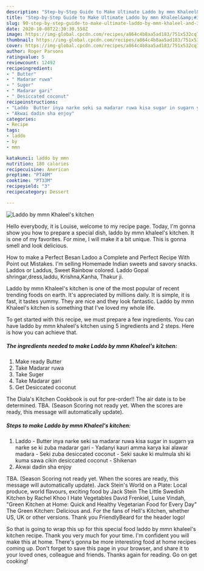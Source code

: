 ```yaml
---
description: "Step-by-Step Guide to Make Ultimate Laddo by mmn Khaleel&amp;#39;s kitchen"
title: "Step-by-Step Guide to Make Ultimate Laddo by mmn Khaleel&amp;#39;s kitchen"
slug: 90-step-by-step-guide-to-make-ultimate-laddo-by-mmn-khaleel-and-39-s-kitchen
date: 2020-10-08T22:30:30.558Z
image: https://img-global.cpcdn.com/recipes/a864c4b8aa5ad183/751x532cq70/laddo-by-mmn-khaleels-kitchen-recipe-main-photo.jpg
thumbnail: https://img-global.cpcdn.com/recipes/a864c4b8aa5ad183/751x532cq70/laddo-by-mmn-khaleels-kitchen-recipe-main-photo.jpg
cover: https://img-global.cpcdn.com/recipes/a864c4b8aa5ad183/751x532cq70/laddo-by-mmn-khaleels-kitchen-recipe-main-photo.jpg
author: Roger Parsons
ratingvalue: 5
reviewcount: 12492
recipeingredient:
- " Butter"
- " Madarar ruwa"
- " Suger"
- " Madarar gari"
- " Desiccated coconut"
recipeinstructions:
- "Laddo  Butter inya narke seki sa madarar ruwa kisa sugar in sugarn ya narke se ki zuba madarar gari  Yadanyi kauri amma karya kai alawar madara  Seki zuba desiccated coconut  Seki sauke ki mulmula shi ki kuma sawa cikin desiccated coconut  Shikenan"
- "Akwai dadin sha enjoy"
categories:
- Recipe
tags:
- laddo
- by
- mmn

katakunci: laddo by mmn 
nutrition: 180 calories
recipecuisine: American
preptime: "PT40M"
cooktime: "PT33M"
recipeyield: "3"
recipecategory: Dessert

---
```



![Laddo by mmn Khaleel&#39;s kitchen](https://img-global.cpcdn.com/recipes/a864c4b8aa5ad183/751x532cq70/laddo-by-mmn-khaleels-kitchen-recipe-main-photo.jpg)

Hello everybody, it is Louise, welcome to my recipe page. Today, I'm gonna show you how to prepare a special dish, laddo by mmn khaleel&#39;s kitchen. It is one of my favorites. For mine, I will make it a bit unique. This is gonna smell and look delicious.

How to make a Perfect Besan Ladoo a Complete and Perfect Recipe With Point out Mistakes. I&#39;m selling Homemade Indian sweets and savory snacks. Laddos or Laddus, Sweet Rainbow colored. Laddo Gopal shringar,dress,laddu, Krishna,Kanha, Thakur ji.

Laddo by mmn Khaleel&#39;s kitchen is one of the most popular of recent trending foods on earth. It's appreciated by millions daily. It is simple, it is fast, it tastes yummy. They are nice and they look fantastic. Laddo by mmn Khaleel&#39;s kitchen is something that I've loved my whole life.


To get started with this recipe, we must prepare a few ingredients. You can have laddo by mmn khaleel&#39;s kitchen using 5 ingredients and 2 steps. Here is how you can achieve that.

<!--inarticleads1-->

##### The ingredients needed to make Laddo by mmn Khaleel&#39;s kitchen:

1. Make ready  Butter
1. Take  Madarar ruwa
1. Take  Suger
1. Take  Madarar gari
1. Get  Desiccated coconut


The Diala&#39;s Kitchen Cookbook is out for pre-order!! The air date is to be determined. TBA. (Season Scoring not ready yet. When the scores are ready, this message will automatically update). 

<!--inarticleads2-->

##### Steps to make Laddo by mmn Khaleel&#39;s kitchen:

1. Laddo  - Butter inya narke seki sa madarar ruwa kisa sugar in sugarn ya narke se ki zuba madarar gari  - Yadanyi kauri amma karya kai alawar madara  - Seki zuba desiccated coconut  - Seki sauke ki mulmula shi ki kuma sawa cikin desiccated coconut  - Shikenan
1. Akwai dadin sha enjoy


TBA. (Season Scoring not ready yet. When the scores are ready, this message will automatically update). Jack Stein&#39;s World on a Plate: Local produce, world flavours, exciting food by Jack Stein The Little Swedish Kitchen by Rachel Khoo I Hate Vegetables David Frenkiel, Luise Vindah, &#34;Green Kitchen at Home: Quick and Healthy Vegetarian Food for Every Day&#34; The Green Kitchen: Delicious and. For the fans of Hell&#39;s Kitchen, whether US, UK or other versions. Thank you FriendlyBeard for the header logo! 

So that is going to wrap this up for this special food laddo by mmn khaleel&#39;s kitchen recipe. Thank you very much for your time. I'm confident you will make this at home. There's gonna be more interesting food at home recipes coming up. Don't forget to save this page in your browser, and share it to your loved ones, colleague and friends. Thanks again for reading. Go on get cooking!
